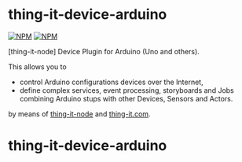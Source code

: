 # thing-it-device-arduino

[![NPM](https://nodei.co/npm/thing-it-device-arduino.png)](https://nodei.co/npm/thing-it-device-arduino/)
[![NPM](https://nodei.co/npm-dl/thing-it-device-arduino.png)](https://nodei.co/npm/thing-it-device-arduino/)

[thing-it-node] Device Plugin for Arduino (Uno and others).

This allows you to 

* control Arduino configurations devices over the Internet,
* define complex services, event processing, storyboards and Jobs combining Arduino stups with other Devices, Sensors and Actors. 

by means of [thing-it-node](https://github.com/marcgille/thing-it-node) and [thing-it.com](http://www.thing-it.com).




# thing-it-device-arduino
